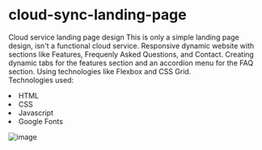 # cloud-sync-landing-page
Cloud service landing page design
This is only a simple landing page design, isn't a functional cloud service. Responsive dynamic website with sections like Features, Frequenly Asked Questions, and Contact.
Creating dynamic tabs for the features section and an accordion menu for the FAQ section.
Using technologies like Flexbox and CSS Grid. <br>
Technologies used:
<li>HTML</li>
<li>CSS</li>
<li>Javascript</li>
<li>Google Fonts</li>

![image](https://github.com/saulgutierrez/cloud-sync-landing-page/assets/62368834/4ce8a2cf-ac6a-44a6-a987-80a66b2f15f6)

